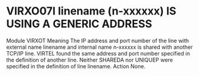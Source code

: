 # VIRXO07I linename (n-xxxxxx) IS USING A GENERIC ADDRESS
Module
    VIRXOT
Meaning
    The IP address and port number of the line with external name linename and internal name n-xxxxxx is shared with another TCP/IP line. VIRTEL found the same address and port number specified in the definition of another line. Neither SHAREDA nor UNIQUEP were specified in the definition of line linename.
Action
    None.

